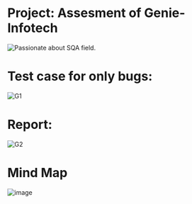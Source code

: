 # Project: Assesment of Genie-Infotech
![Passionate about SQA field.](https://media-exp1.licdn.com/dms/image/C560BAQF01iw7DlFM9w/company-logo_200_200/0/1644908782334?e=2147483647&v=beta&t=NPcQGkAFxWU3xiWmGf0jpK46OApu_YwgOIPPRrGB4D0)

# Test case for only bugs:
![G1](https://user-images.githubusercontent.com/112747904/200102075-ea27525f-8d34-41a5-9ada-5b0a12ef657b.PNG)

# Report:
![G2](https://user-images.githubusercontent.com/112747904/200102071-3c724568-4353-4642-a221-8416e6f9e0e4.PNG)

# Mind Map
![image](https://user-images.githubusercontent.com/68172428/200040194-810d743f-504a-478a-b76e-1490242ff24b.png)
